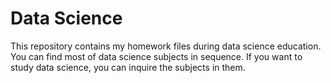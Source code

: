 # Data Science
This repository contains my homework files during data science education. You can find most of data science subjects in sequence. If you want to study data science, you can inquire the subjects in them.

